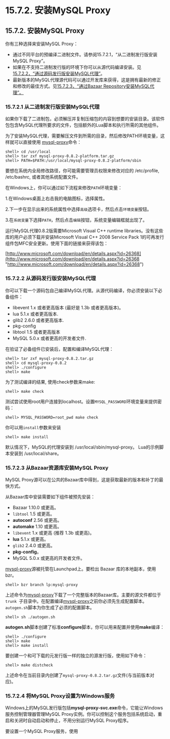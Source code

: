 # 15.7.2. 安装MySQL Proxy

## 15.7.2. 安装MySQL Proxy

你有三种选择来安装MySQL Proxy：

* 通过不同平台的预编译二进制文件。请参阅15.7.2.1，“从二进制发行版安装MySQL Proxy”。
* 如果在不支持二进制发行版的环境下你可以从源代码编译安装。见[15.7.2.2，“通过源码发行版安装MySQL代理”](#)。
* 最新版本的MySQL代理源代码可以通过开发库来获得，这是拥有最新的修正和修改的最佳方式。见[15.7.2.3，“通过Bazaar Repository安装MySQL代理”。](#)

### 15.7.2.1 从二进制发行版安装MySQL代理
如果你下载了二进制包，必须解压并复制压缩包的内容到想要的安装目录。该软件包包含MySQL代理所要求的文件，包括额外的Lua脚本和执行所需的其他组件。

为了安装MySQL代理，需要解压文件到所需的目录，然后修改PATH环境变量，这样就可以直接使用
[mysql-proxy](#)命令：

    shell> cd /usr/local
	shell> tar zxf mysql-proxy-0.8.2-platform.tar.gz
	shell> PATH=$PATH:/usr/local/mysql-proxy-0.8.2-platform/sbin
要想在系统内全局修改路径，你可能需要管理员权限来修改对应的 /etc/profile, /etc/bashrc, 或者其他系统配置文件。

在Windows上，你可以通过如下流程来修改`PATH`环境变量：

1.在Windows桌面上右击我的电脑图标，选择属性。

2.下一步在显示出来的系统属性中选择`高级`选项卡，然后点击`环境变量`按钮。

3.在`系统变量`下选择`PATH`，然后点击`编辑`按钮，系统变量编辑框就出现了。

运行MySQL代理0.8.2版需要Microsoft Visual C++ runtime libraries。没有这些库的用户必须下载并安装Microsoft Visual C++ 2008 Service Pack 1的可再发行组件包MFC安全更新。使用下面的链接来获得该包：  

[http://www.microsoft.com/download/en/details.aspx?id=26368](http://www.microsoft.com/download/en/details.aspx?id=26368 "http://www.microsoft.com/download/en/details.aspx?id=26368")

### 15.7.2.2 从源码发行版安装MySQL代理

你可以下载一个源码包自己编译MySQL代理。从源代码编译，你必须安装以下必备组件：

* libevent 1.x 或者更高版本 (最好是 1.3b 或者更高版本)。
* lua 5.1.x 或者更高版本.
* glib2 2.6.0 或者更高版本.
* pkg-config
* libtool 1.5 或者更高版本
* MySQL 5.0.x 或者更高的开发者文件. 

在验证了必备组件已安装后，配置和编译MySQL代理：

	shell> tar zxf mysql-proxy-0.8.2.tar.gz
	shell> cd mysql-proxy-0.8.2
	shell> ./configure
	shell> make
 为了测试编译的结果, 使用check参数来make:

	shell> make check 
测试尝试使用root用户连接到localhost。设置`MYSQL_PASSWORD`环境变量来提供密码：

	shell> MYSQL_PASSWORD=root_pwd make check

你可以用`install`参数来安装

	shell> make install

默认情况下，MySQL的代理安装到 /usr/local/sbin/mysql-proxy。 Lua的示例脚本安装到 /usr/local/share。

### 15.7.2.3 从Bazaar资源库安装MySQL Proxy

MySQL Proxy源可以在公共的Bazaar库中得到，这是获取最新的版本和补丁的最快方式。

从Bazaar库中安装需要如下组件被预先安装：

* Bazaar 1.10.0 或更高。
* `libtool` 1.5 或更高。
* **autoconf** 2.56 或更高。
* **automake** 1.10 或更高。
* `libevent` 1.x 或更高 (推荐 1.3b 或更高)。
* **lua** 5.1.x 或更高。
* `glib2` 2.4.0 或更高。
* **pkg-config**。
* MySQL 5.0.x 或更高的开发者文件。

 [mysql-proxy](#)源被托管在Launchpad上。要检出 Bazaar 库的本地副本，使用bzr。

	shell> bzr branch lp:mysql-proxy

上述命令为[mysql-proxy](#)下载了一个完整版本的Bazaar库。主要的源文件都位于`trunk `子目录中。在配置编译[mysql-proxy](#)之前你必须先生成配置脚本。`autogen.sh`脚本为你生成了必须的配置脚本。

	shell> sh ./autogen.sh

**autogen.sh**脚本创建了标准**configure**脚本，你可以用来配置并使用**make**编译：
	
	shell> ./configure
	shell> make
	shell> make install

要创建一个和可下载的元发行版一样的独立的源发行版，使用如下命令：

	shell> make distcheck

上述命令在当前目录内创建了`mysql-proxy-0.8.2.tar.gz`文件(与当前版本对应)。

### 15.7.2.4 将MySQL Proxy设置为Windows服务

Windows上的MySQL发行版包括**mysql-proxy-svc.exe**命令，它能让Windows 服务控制管理器管理MySQL Proxy实例。你可以控制这个服务包括系统启动，重启和关闭时自动启动和停止，不用分别运行MySQL Proxy程序。

要设置一个MySQL Proxy服务，使用